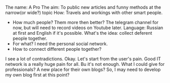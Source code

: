 The name: A Pro
The aim: To public new articles and funny methods at the narrow(or wide?) topic
How: Travels and workings with other smart people. 
- How much people? Them more then better? 
The telegram channel for now, but will need to record videos on Youtube later. 
Language: Russian at first and English if it's possible. 
What's the idea: collect deferent people together. 
- For what? I need the personal social network. 
- How to connect different people together? 



I see a lot of contradictions. 
Okay. Let's start from the user's pain. Good IT network is a really huge pain for all. Bu it's not enough. What I could give for professionals? A new place for their own blogs? So, I may need to develop my own blog first at this point? 
